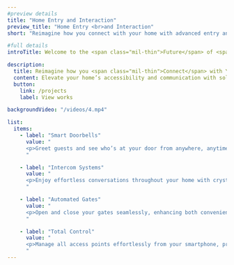 ```yaml
---
#preview details
title: "Home Entry and Interaction"
preview_title: "Home Entry <br>and Interaction"
short: "Reimagine how you connect with your home with advanced entry and interaction solutions."

#full details
introTitle: Welcome to the <span class="mil-thin">Future</span> of <span class="mil-thin">Home Entry</span> and <span class="mil-thin">Interaction</span>

description:
  title: Reimagine how you <span class="mil-thin">Connect</span> with Your Home
  content: Elevate your home’s accessibility and communication with solutions designed for modern living. Our smart doorbells let you greet guests and see who’s at your door from anywhere, our intercom systems provide effortless conversations with crystal-clear audio, and our automated gates ensure seamless opening and closing for enhanced convenience and security. Manage all access points effortlessly from your smartphone and experience the future of home entry and interaction.
  button:
    link: /projects
    label: View works

backgroundVideo: "/videos/4.mp4"

list:
  items:
    - label: "Smart Doorbells"
      value: "
      <p>Greet guests and see who’s at your door from anywhere, anytime with our advanced smart doorbells.</p>
      "

    - label: "Intercom Systems"
      value: "
      <p>Enjoy effortless conversations throughout your home with crystal-clear audio provided by our intercom systems.</p>
      "

    - label: "Automated Gates"
      value: "
      <p>Open and close your gates seamlessly, enhancing both convenience and security with our automated gate solutions.</p>
      "

    - label: "Total Control"
      value: "
      <p>Manage all access points effortlessly from your smartphone, providing you with comprehensive control over your home’s entry and interaction systems.</p>
      "
---
```

